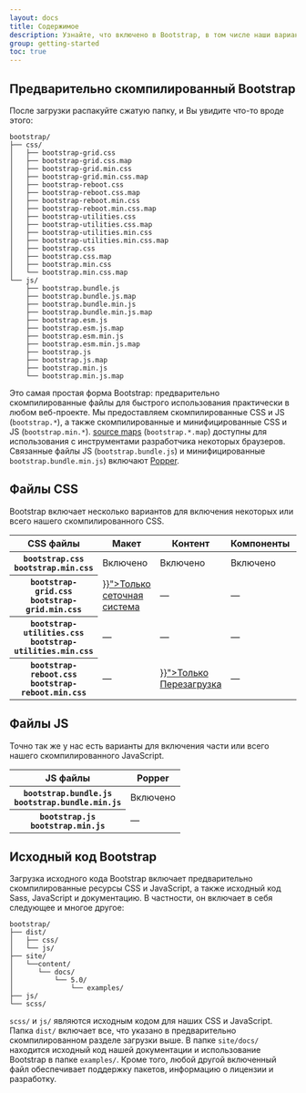 ```yaml
---
layout: docs
title: Содержимое
description: Узнайте, что включено в Bootstrap, в том числе наши варианты предварительно скомпилированного и исходного кода.
group: getting-started
toc: true
---
```


## Предварительно скомпилированный Bootstrap

После загрузки распакуйте сжатую папку, и Вы увидите что-то вроде этого:

<!-- ПРИМЕЧАНИЕ. Эта информация намеренно дублируется в README. Скопируйте все сделанные здесь изменения и в README, но не забудьте добавить папку `dist`. -->

```text
bootstrap/
├── css/
│   ├── bootstrap-grid.css
│   ├── bootstrap-grid.css.map
│   ├── bootstrap-grid.min.css
│   ├── bootstrap-grid.min.css.map
│   ├── bootstrap-reboot.css
│   ├── bootstrap-reboot.css.map
│   ├── bootstrap-reboot.min.css
│   ├── bootstrap-reboot.min.css.map
│   ├── bootstrap-utilities.css
│   ├── bootstrap-utilities.css.map
│   ├── bootstrap-utilities.min.css
│   ├── bootstrap-utilities.min.css.map
│   ├── bootstrap.css
│   ├── bootstrap.css.map
│   ├── bootstrap.min.css
│   └── bootstrap.min.css.map
└── js/
    ├── bootstrap.bundle.js
    ├── bootstrap.bundle.js.map
    ├── bootstrap.bundle.min.js
    ├── bootstrap.bundle.min.js.map
    ├── bootstrap.esm.js
    ├── bootstrap.esm.js.map
    ├── bootstrap.esm.min.js
    ├── bootstrap.esm.min.js.map
    ├── bootstrap.js
    ├── bootstrap.js.map
    ├── bootstrap.min.js
    └── bootstrap.min.js.map
```

Это самая простая форма Bootstrap: предварительно скомпилированные файлы для быстрого использования практически в любом веб-проекте. Мы предоставляем скомпилированные CSS и JS (`bootstrap.*`), а также скомпилированные и минифицированные CSS и JS (`bootstrap.min.*`). [source maps](https://developers.google.com/web/tools/chrome-devtools/javascript/source-maps) (`bootstrap.*.map`) доступны для использования с инструментами разработчика некоторых браузеров. Связанные файлы JS (`bootstrap.bundle.js`) и минифицированные `bootstrap.bundle.min.js`) включают [Popper](https://popper.js.org/).

## Файлы CSS

Bootstrap включает несколько вариантов для включения некоторых или всего нашего скомпилированного CSS.

<table class="table">
  <thead>
    <tr>
      <th scope="col">CSS файлы</th>
      <th scope="col">Макет</th>
      <th scope="col">Контент</th>
      <th scope="col">Компоненты</th>
      <th scope="col">Утилиты</th>
    </tr>
  </thead>
  <tbody>
    <tr>
      <th scope="row">
        <div><code class="fw-normal text-nowrap">bootstrap.css</code></div>
        <div><code class="fw-normal text-nowrap">bootstrap.min.css</code></div>
      </th>
      <td><span class="badge bg-success">Включено</span></td>
      <td><span class="badge bg-success">Включено</span></td>
      <td><span class="badge bg-success">Включено</span></td>
      <td><span class="badge bg-success">Включено</span></td>
    </tr>
    <tr>
      <th scope="row">
        <div><code class="fw-normal text-nowrap">bootstrap-grid.css</code></div>
        <div><code class="fw-normal text-nowrap">bootstrap-grid.min.css</code></div>
      </th>
      <td><a class="link-secondary" href="{{< docsref "/layout/grid" >}}">Только сеточная система</a></td>
      <td class="text-muted">&mdash;</td>
      <td class="text-muted">&mdash;</td>
      <td><a class="link-secondary" href="{{< docsref "/utilities/flex" >}}">Только флекс утилиты</a></td>
    </tr>
    <tr>
      <th scope="row">
        <div><code class="fw-normal text-nowrap">bootstrap-utilities.css</code></div>
        <div><code class="fw-normal text-nowrap">bootstrap-utilities.min.css</code></div>
      </th>
      <td class="text-muted">&mdash;</td>
      <td class="text-muted">&mdash;</td>
      <td class="text-muted">&mdash;</td>
      <td><span class="badge bg-success">Включено</span></td>
    </tr>
    <tr>
      <th scope="row">
        <div><code class="fw-normal text-nowrap">bootstrap-reboot.css</code></div>
        <div><code class="fw-normal text-nowrap">bootstrap-reboot.min.css</code></div>
      </th>
      <td class="text-muted">&mdash;</td>
      <td><a class="link-secondary" href="{{< docsref "/content/reboot" >}}">Только Перезагрузка</a></td>
      <td class="text-muted">&mdash;</td>
      <td class="text-muted">&mdash;</td>
    </tr>
  </tbody>
</table>

## Файлы JS

Точно так же у нас есть варианты для включения части или всего нашего скомпилированного JavaScript.

<table class="table">
  <thead>
    <tr>
      <th scope="col">JS файлы</th>
      <th scope="col">Popper</th>
    </tr>
  </thead>
  <tbody>
    <tr>
      <th scope="row">
        <div><code class="fw-normal text-nowrap">bootstrap.bundle.js</code></div>
        <div><code class="fw-normal text-nowrap">bootstrap.bundle.min.js</code></div>
      </th>
      <td><span class="badge bg-success">Включено</span></td>
    </tr>
    <tr>
      <th scope="row">
        <div><code class="fw-normal text-nowrap">bootstrap.js</code></div>
        <div><code class="fw-normal text-nowrap">bootstrap.min.js</code></div>
      </th>
      <td class="text-muted">&mdash;</td>
    </tr>
  </tbody>
</table>

## Исходный код Bootstrap

Загрузка исходного кода Bootstrap включает предварительно скомпилированные ресурсы CSS и JavaScript, а также исходный код Sass, JavaScript и документацию. В частности, он включает в себя следующее и многое другое:

```text
bootstrap/
├── dist/
│   ├── css/
│   └── js/
├── site/
│   └──content/
│      └── docs/
│          └── 5.0/
│              └── examples/
├── js/
└── scss/
```

`scss/` и `js/` являются исходным кодом для наших CSS и JavaScript. Папка `dist/` включает все, что указано в предварительно скомпилированном разделе загрузки выше. В папке `site/docs/` находится исходный код нашей документации и использование Bootstrap в папке `examples/`. Кроме того, любой другой включенный файл обеспечивает поддержку пакетов, информацию о лицензии и разработку.
